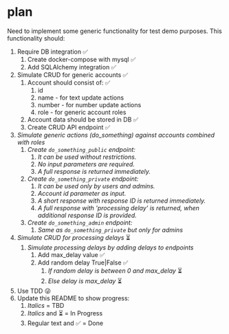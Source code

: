 # plan

Need to implement some generic functionality for test demo purposes. This functionality should:

1. Require DB integration :white_check_mark:
    1. Create docker-compose with mysql :white_check_mark:
    1. Add SQLAlchemy integration :white_check_mark:
1. Simulate CRUD for generic accounts :white_check_mark:
    1. Account should consist of: :white_check_mark:
        1. id
        1. name - for text update actions
        1. number - for number update actions
        1. role - for generic account roles
    1. Account data should be stored in DB :white_check_mark:
    1. Create CRUD API endpoint :white_check_mark:
1. _Simulate generic actions (do_something) against accounts combined with roles_
    1. _Create `do_something_public` endpoint:_
        1. _It can be used without restrictions._
        1. _No input parameters are required._
        1. _A full response is returned immediately._
    1. _Create `do_something_private` endpoint:_
        1. _It can be used only by users and admins._
        1. _Account id parameter as input._
        1. _A short response with response ID is returned immediately._
        1. _A full response with 'processing delay' is returned, when additional response ID is
           provided._
    1. _Create `do_something_admin` endpoint:_
        1. _Same as `do_something_private` but only for admins_
1. _Simulate CRUD for processing delays_ :hourglass_flowing_sand:
    1. _Simulate processing delays by adding delays to endpoints_
        1. Add max_delay value :white_check_mark:
        1. Add random delay True|False :white_check_mark:
            1. _If random delay is between 0 and max_delay_ :hourglass_flowing_sand:
            1. _Else delay is max_delay_ :hourglass_flowing_sand:
1. Use TDD :stuck_out_tongue_winking_eye:
1. Update this README to show progress:
    1. _Italics_ = TBD
    1. _Italics_ and :hourglass_flowing_sand: = In Progress
    1. Regular text and :white_check_mark: = Done
